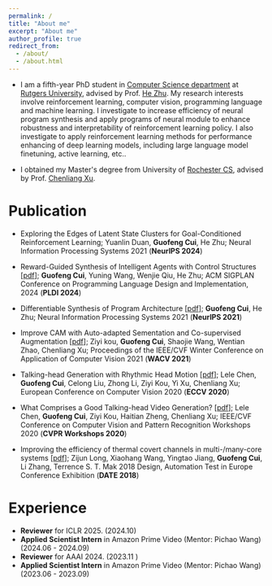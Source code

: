 ```yaml
---
permalink: /
title: "About me"
excerpt: "About me"
author_profile: true
redirect_from: 
  - /about/
  - /about.html
---
```


* I am a fifth-year PhD student in [Computer Science department](https://www.cs.rutgers.edu/) at [Rutgers University](https://www.rutgers.edu/), advised by Prof. [He Zhu](https://herowanzhu.github.io/). My research interests involve reinforcement learning, computer vision, programming language and machine learning. I investigate to increase efficiency of neural program synthesis and apply programs of neural module to enhance robustness and interpretability of reinforcement learning policy. I also investigate to apply reinforcement learning methods for performance enhancing of deep learning models, including large language model finetuning, active learning, etc..

* I obtained my Master's degree from University of [Rochester CS](https://www.cs.rochester.edu/), advised by Prof. [Chenliang Xu](https://www.cs.rochester.edu/~cxu22/).


Publication
======
* Exploring the Edges of Latent State Clusters for Goal-Conditioned Reinforcement Learning; 
Yuanlin Duan, **Guofeng Cui**, He Zhu; 
Neural Information Processing Systems 2021 (**NeurIPS 2024**)

* Reward-Guided Synthesis of Intelligent Agents with Control Structures [[pdf](https://dl.acm.org/doi/pdf/10.1145/3656447)]; 
**Guofeng Cui**, Yuning Wang, Wenjie Qiu, He Zhu; 
ACM SIGPLAN Conference on Programming Language Design and Implementation, 2024 (**PLDI 2024**)

* Differentiable Synthesis of Program Architecture [[pdf](https://openreview.net/pdf?id=ivXd1iOKx9M)]; 
**Guofeng Cui**, He Zhu; 
Neural Information Processing Systems 2021 (**NeurIPS 2021**)

* Improve CAM with Auto-adapted Sementation and Co-supervised Augmentation [[pdf](https://arxiv.org/abs/1911.07160)]; 
Ziyi kou, **Guofeng Cui**, Shaojie Wang, Wentian Zhao, Chenliang Xu; 
Proceedings of the IEEE/CVF Winter Conference on Application of Computer Vision 2021 (**WACV 2021**)

* Talking-head Generation with Rhythmic Head Motion [[pdf](https://arxiv.org/abs/2007.08547)]; 
Lele Chen, **Guofeng Cui**, Celong Liu, Zhong Li, Ziyi Kou, Yi Xu, Chenliang Xu; 
European Conference on Computer Vision 2020 (**ECCV 2020**)

* What Comprises a Good Talking-head Video Generation? [[pdf](https://arxiv.org/abs/2005.03201)]; 
Lele Chen, **Guofeng Cui**, Ziyi Kou, Haitian Zheng, Chenliang Xu; 
IEEE/CVF Conference on Computer Vision and Pattern Recognition Workshops 2020 (**CVPR Workshops 2020**)

* Improving the efficiency of thermal covert channels in multi-/many-core systems [[pdf](https://ieeexplore.ieee.org/abstract/document/8342241)];
Zijun Long, Xiaohang Wang, Yingtao Jiang, **Guofeng Cui**, Li Zhang, Terrence S. T. Mak
2018 Design, Automation Test in Europe Conference Exhibition (**DATE 2018**)

Experience
======
* **Reviewer** for ICLR 2025. (2024.10)
* **Applied Scientist Intern** in Amazon Prime Video (Mentor: Pichao Wang) (2024.06 - 2024.09)
* **Reviewer** for AAAI 2024. (2023.11 )
* **Applied Scientist Intern** in Amazon Prime Video (Mentor: Pichao Wang) (2023.06 - 2023.09)
